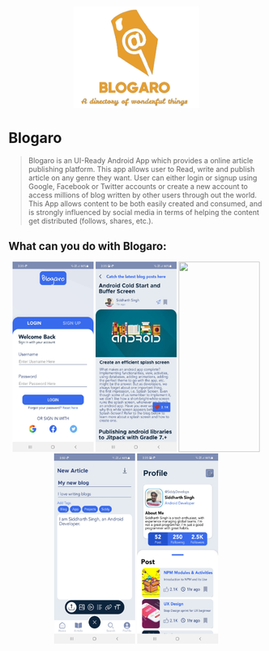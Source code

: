 <p align="center">
  <img height=200px src="https://raw.githubusercontent.com/SiddyDevelops/Blogaro/main/Assets/Screenshots/logo.png" />
<p/>

# Blogaro
> Blogaro is an UI-Ready Android App which provides a online article publishing platform. This app allows user to Read, write and publish article on any genre they want. User can either login or signup using Google, Facebook or Twitter accounts or create a new account to access millions of blog written by other users through out the world. This App allows content to be both easily created and consumed, and is strongly influenced by social media in terms of helping the content get distributed (follows, shares, etc.).

## What can you do with Blogaro:
<p align="center">
  <img width="160" height="375" src="https://raw.githubusercontent.com/SiddyDevelops/Blogaro/main/Assets/Screenshots/LoginScreen.jpg">
  <img width="160" height="375" src="https://raw.githubusercontent.com/SiddyDevelops/Blogaro/main/Assets/Screenshots/ReadArticles.jpg">  
  <img width="160" height="375" src="https://raw.githubusercontent.com/SiddyDevelops/Blogaro/main/Assets/Screenshots/HomeDashGIF.gif">
  <img width="160" height="375" src="https://raw.githubusercontent.com/SiddyDevelops/Blogaro/main/Assets/Screenshots/NewArticle1.jpg">
  <img width="160" height="375" src="https://raw.githubusercontent.com/SiddyDevelops/Blogaro/main/Assets/Screenshots/Profile.jpg">  
</p>
